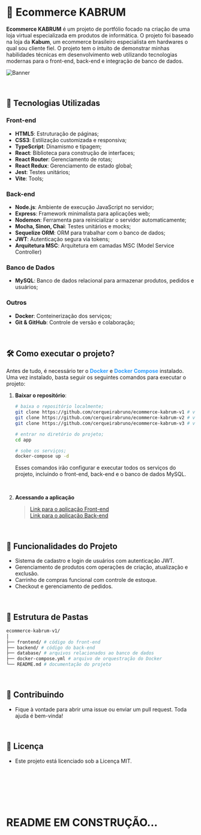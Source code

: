 # 🛒 Ecommerce KABRUM

**Ecommerce KABRUM** é um projeto de portfólio focado na criação de uma loja virtual especializada em produtos de informática. O projeto foi baseado na loja da <b>Kabum</b>, um ecommerce brasileiro especialista em hardwares o qual sou cliente fiel. O projeto tem o íntuito de demonstrar minhas habilidades técnicas em desenvolvimento web utilizando tecnologias modernas para o front-end, back-end e integração de banco de dados.

![Banner](https://via.placeholder.com/900x300) <!-- adicionar uma imagem printada do frontend -->

<br>

<!-- ==================================================  -->

## 🚀 Tecnologias Utilizadas

### Front-end
- **HTML5**: Estruturação de páginas;
- **CSS3**: Estilização customizada e responsiva;
- **TypeScript**: Dinamismo e tipagem;
- **React**: Biblioteca para construção de interfaces;
- **React Router**: Gerenciamento de rotas;
- **React Redux**: Gerenciamento de estado global;
- **Jest**: Testes unitários;
- **Vite**: Tools;

### Back-end
- **Node.js**: Ambiente de execução JavaScript no servidor;
- **Express**: Framework minimalista para aplicações web;
- **Nodemon**: Ferramenta para reinicializar o servidor automaticamente;
- **Mocha, Sinon, Chai**: Testes unitários e mocks;
- **Sequelize ORM**: ORM para trabalhar com o banco de dados;
- **JWT**: Autenticação segura via tokens;
- **Arquitetura MSC**: Arquitetura em camadas MSC (Model Service Controller)

### Banco de Dados
- **MySQL**: Banco de dados relacional para armazenar produtos, pedidos e usuários;

### Outros
- **Docker**: Conteinerização dos serviços;
- **Git & GitHub**: Controle de versão e colaboração;

<br>

<!-- ============================================================================= -->

## 🛠️ Como executar o projeto?

Antes de tudo, é necessário ter o <span style="color: #309fff;">**Docker**</span> e <span style="color: #309fff;">**Docker Compose**</span> instalado. Uma vez instalado, basta seguir os seguintes comandos para executar o projeto:

1. **Baixar o repositório**:
    ```bash
    # baixa o repositório localmente;
    git clone https://github.com/cerqueirabruno/ecommerce-kabrum-v1 # versão 1
    git clone https://github.com/cerqueirabruno/ecommerce-kabrum-v2 # versão 2
    git clone https://github.com/cerqueirabruno/ecommerce-kabrum-v3 # versão 3

    # entrar no diretório do projeto;
    cd app

    # sobe os serviços;
    docker-compose up -d
    ```
    Esses comandos irão configurar e executar todos os serviços do projeto, incluindo o front-end, back-end e o banco de dados MySQL.

<br>

2. **Acessando a aplicação**

    > [Link para o aplicação Front-end](http://127.0.0.1:5173) <br>
    > [Link para o aplicação Back-end](http://127.0.0.1:3001) <br>

<br>

<!-- ============================================================================= -->

## 🌟 Funcionalidades do Projeto
- Sistema de cadastro e login de usuários com autenticação JWT.
- Gerenciamento de produtos com operações de criação, atualização e exclusão.
- Carrinho de compras funcional com controle de estoque.
- Checkout e gerenciamento de pedidos.

<br>

<!-- ============================================================================= -->

## 📁 Estrutura de Pastas

```bash
ecommerce-kabrum-v1/
│
├── frontend/ # código do front-end
├── backend/ # código do back-end
├── database/ # arquivos relacionados ao banco de dados
├── docker-compose.yml # arquivo de orquestração do Docker
└── README.md # documentação do projeto
```

<br>

<!-- ============================================================================= -->

## 🤝 Contribuindo
- Fique à vontade para abrir uma issue ou enviar um pull request. Toda ajuda é bem-vinda!

<br>

<!-- ============================================================================= -->

## 📄 Licença
- Este projeto está licenciado sob a Licença MIT.

<br>

<!-- ============================================================================= -->

<br>
<br>
<br>
<br>

# README EM CONSTRUÇÃO...